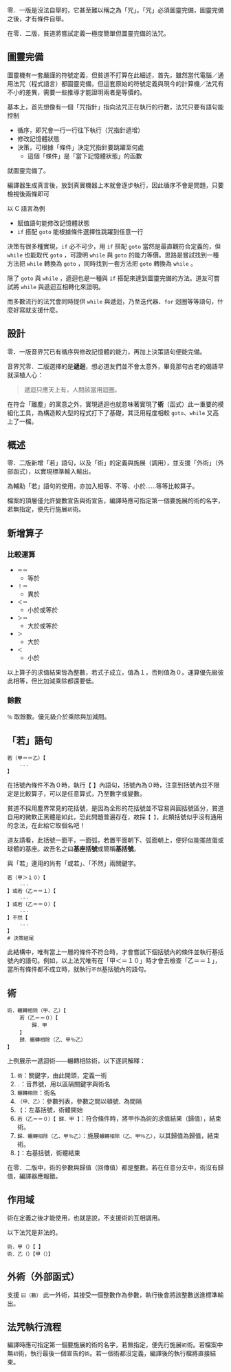 零．一版是沒法自舉的，它甚至難以稱之為「咒」。「咒」必須圖靈完備，圖靈完備之後，才有條件自舉。

在零．二版，貧道將嘗試定義一極度簡單但圖靈完備的法咒。

## 圖靈完備
圖靈機有一套嚴謹的符號定義，但貧道不打算在此細述，首先，雖然當代電腦／通用法咒（程式語言）都圖靈完備，但這套原始的符號定義與現今的計算機／法咒有不小的差異，需要一些推導才能證明兩者是等價的。

基本上，首先想像有一個「咒指針」指向法咒正在執行的行數，法咒只要有語句能控制

- 循序，即咒會一行一行往下執行（咒指針遞增）
- 修改記憶體狀態
- 決策，可根據「條件」決定咒指針要跳躍至何處
    - 這個「條件」是「當下記憶體狀態」的函數

就圖靈完備了。

編譯器生成真言後，放到真實機器上本就會逐步執行，因此循序不會是問題，只要檢視後兩條即可

以 C 語言為例

- 賦值語句能修改記憶體狀態
- `if` 搭配 `goto` 能根據條件選擇性跳躍到任意一行

決策有很多種實現，`if` 必不可少，用 `if` 搭配 `goto` 當然是最直觀符合定義的，但 `while` 也能取代 `goto` ，可證明 `while` 與 `goto` 的能力等價。思路是嘗試找到一種方法把 `while` 轉換為 `goto` ，同時找到一套方法把 `goto` 轉換為 `while` 。

除了 `goto` 與 `while` ，遞迴也是一種與 `if` 搭配來達到圖靈完備的方法。道友可嘗試將 `while` 與遞迴互相轉化來證明。

而多數流行的法咒會同時提供 `while` 與遞迴，乃至迭代器、`for` 迴圈等等語句，什麼好寫就支援什麼。

## 設計

零．一版音界咒已有循序與修改記憶體的能力，再加上決策語句便能完備。

音界咒零．二版選擇的是**遞迴**，想必道友們並不會太意外，畢竟那句古老的偈語早就深植人心：

> 遞迴只應天上有，人間該當用迴圈。

在符合「離塵」的寓意之外，實現遞迴也就意味著實現了**術**（函式）此一重要的模組化工具，為構造較大型的程式打下了基礎，其泛用程度相較 `goto`、`while` 又高上了一檔。

## 概述

零．二版新增「若」語句，以及「術」的定義與施展（調用），並支援「外術」（外部函式），以實現標準輸入輸出。

為輔助「若」語句的使用，亦加入相等、不等、小於......等等比較算子。

檔案的頂層僅允許變數宣告與術宣告，編譯時應可指定第一個要施展的術的名字，若無指定，便先行施展`初`術。

## 新增算子

### 比較運算
- `＝＝`
    - 等於
- `！＝`
    - 異於
- `＜＝`
    - 小於或等於
- `＞＝`
    - 大於或等於
- `＞`
    - 大於
- `＜`
    - 小於

以上算子的求值結果皆為整數，若式子成立，值為１，否則值為０。運算優先級彼此相等，但比加減乘除都還要低。

### 餘數

`％` 取餘數。優先級介於乘除與加減間。

## 「若」語句

```音界
若（甲＝＝乙）【
    ...
】
```
在括號內條件不為０時，執行【 】內語句，括號內為０時，注意到括號內並不限定是比較算子，可以是任意算式，乃至數字或變數。

貧道不採用塵界常見的花括號，是因為全形的花括號並不容易與圓括號區分，貧道自用的微軟正黑體是如此，恐此問題普遍存在，故採`【 】`，此類括號似乎沒有通用的念法，在此給它取個名吧！

道友請看，此括號一面平，一面弧，若置平面朝下、弧面朝上，便好似能擺放蛋或球體的基座。故吾名之曰**基座括號**或簡稱**基括號**。

與「若」連用的尚有「或若」、「不然」兩關鍵字。

```音界
若（甲＞１０）【
    ...
】或若（乙＝＝１）【
    ...
】或若（乙＝＝０）【
    ...
】不然【
    ...
】
# 決策結尾
```

此結構中，唯有當上一層的條件不符合時，才會嘗試下個括號內的條件並執行基括號內的語句。例如，以上法咒唯有在「甲＜＝１０」時才會去檢查「乙＝＝１」，當所有條件都不成立時，就執行`不然`基括號內的語句。

## 術

```
術．輾轉相除（甲、乙）【
    若（乙＝＝０）【
        歸．甲
    】
    歸．輾轉相除（乙、甲％乙）
】
```

上例展示一遞迴術——輾轉相除術，以下逐詞解釋：

1. `術`：關鍵字，由此開頭，定義一術
2. `．`：音界號，用以區隔關鍵字與術名
3. `輾轉相除`：術名
4. `（甲、乙）`：參數列表，參數之間以頓號`、`為間隔
5. `【`：左基括號，術體開始
6. `若（乙＝＝０）【 歸．甲 】`：符合條件時，將甲作為術的求值結果（歸值），結束術。
7. `歸．輾轉相除（乙、甲％乙）`：施展`輾轉相除（乙、甲％乙）`，以其歸值為歸值，結束術。
5. `】`：右基括號，術體結束

在零．二版中，術的參數與歸值（回傳值）都是整數。若在任意分支中，術沒有歸值，編譯器應報錯。

## 作用域
術在定義之後才能使用，也就是說，不支援術的互相調用。

以下法咒是非法的。
```音界
術．甲（）【 】
術．乙（）【甲（）】
```

## 外術（外部函式）

支援 `曰（數）` 此一外術，其接受一個整數作為參數，執行後會將該整數送進標準輸出。

## 法咒執行流程

編譯時應可指定第一個要施展的術的名字，若無指定，便先行施展`初`術。若檔案中無`初`術，執行最後一個宣告的`術`。若一個術都沒定義，編譯後的執行檔將直接結束。
